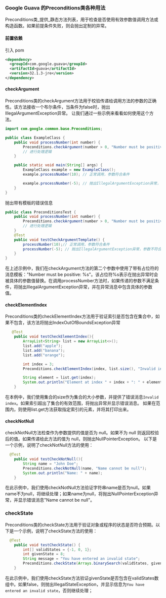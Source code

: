 ### Google Guava 的Preconditions类各种用法

Preconditions类_提供_静态方法列表，用于检查是否使用有效参数值调用方法或构造函数。如果前提条件失败，则会抛出定制的异常。

#### 前置依赖
引入 pom
```xml
<dependency>
  <groupId>com.google.guava</groupId>
  <artifactId>guava</artifactId>
  <version>32.1.3-jre</version>
</dependency>
```

#### checkArgument

Preconditions类的checkArgument方法用于校验传递给调用方法的参数的正确性。该方法接收一个布尔条件，当条件为false时，抛出IllegalArgumentException异常。
让我们通过一些示例来看看如何使用这个方法。

```java
import com.google.common.base.Preconditions;

public class ExampleClass {
    public void processNumber(int number) {
        Preconditions.checkArgument(number > 0, "Number must be positive");
        // 进行处理逻辑
    }

    public static void main(String[] args) {
        ExampleClass example = new ExampleClass();
        example.processNumber(10); // 正常调用，参数符合条件

        example.processNumber(-5); // 抛出IllegalArgumentException异常，参数不符合条件
    }
}
```

抛出带有模板的错误信息
```java
public class PreconditionsTest {
    public void processNumber(int number) {
        Preconditions.checkArgument(number > 0, "Number must be positive: %s", number);
        // 进行处理逻辑
    }
    @Test
    public void testCheckArgumentTemplate() {
        processNumber(10);// 正常调用，参数符合条件
        processNumber(-5); // 抛出IllegalArgumentException异常，参数不符合条件，异常消息中包含具体的参数值
    }
}
```
在上述示例中，我们在checkArgument方法的第二个参数中使用了带有占位符的消息模板："Number must be positive: %s"。该占位符%s表示在抛出异常时会被具体的参数值替换。在调用processNumber方法时，如果传递的参数不满足条件，将抛出IllegalArgumentException异常，并在异常消息中包含具体的参数值。

#### checkElementIndex
Preconditions类的checkElementIndex方法用于验证索引是否包含在集合中，如果不包含，该方法将抛出IndexOutOfBoundsException异常
``` java
   @Test
    public void testCheckElementIndex(){
        ArrayList<String> list = new ArrayList<>();
        list.add("apple");
        list.add("banana");
        list.add("orange");

        int index = 3;
        Preconditions.checkElementIndex(index, list.size(), "Invalid index");

        String element = list.get(index);
        System.out.println("Element at index " + index + ": " + element);
    }
```
在本例中，我们使用集合的size作为集合的大小参数，并提供了错误消息`Invalid index`。如果索引超出了集合的有效范围，将抛出异常并显示错误消息。
如果在范围内，则使用list.get方法获取指定索引的元素，并将其打印出来。

#### checkNotNull
checkNotNull方法检查作为参数提供的值是否为 null。如果不为 null 则返回校验后的值。如果传递给此方法的值为 null，则抛出NullPointerException。
以下是一个示例，说明了checkNotNull方法的使用：
```java
  @Test
    public void testCheckNotNull(){
        String name = "John Doe";
        Preconditions.checkNotNull(name, "Name cannot be null");
        System.out.println("Name: " + name);
    }
```
在此示例中，我们使用checkNotNull方法验证字符串name是否为null。如果name不为null，将继续处理；如果name为null，将抛出NullPointerException异常，并显示错误消息"Name cannot be null"。


### checkState
Preconditions类的checkState方法用于验证对象或程序的状态是否符合预期。以下是一个示例，说明了checkState方法的使用：
```java
  @Test
    public void testCheckState() {
        int[] validStates = {-1, 0, 1};
        int givenState = 8;
        String message = "You have entered an invalid state";
        Preconditions.checkState(Arrays.binarySearch(validStates, givenState) > 0, message);
    }
```
在此示例中，我们使用checkState方法验证givenState是否包含在validStates数组中。如果false，则抛出IllegalStateException，并显示信息为`You have entered an invalid state`，否则继续处理；





